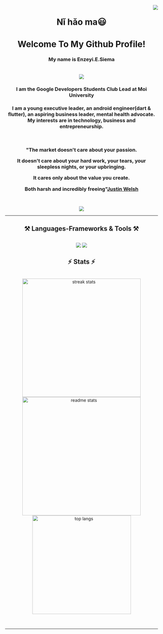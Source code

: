 <img align="right" src="https://visitor-badge.laobi.icu/badge?page_id=EmmanuelEnzeyi.EmmanuelEnzeyi">
<h1 align="center">
    Nǐ hǎo ma😃
</h1>
<h1 align="center">
    Welcome To My Github Profile!
</h1>
<h3 align="center">My name is Enzeyi.E.Siema</h3>
<h1 align="center">
    <img src="https://readme-typing-svg.herokuapp.com/?font=Righteous&size=35&center=true&vCenter=true&width=500&height=70&duration=4000&lines=Impact+is+my+life;+Excellence+is+my+blood;" />
</h1>
<h3 align="center">I am the Google Developers Students Club Lead at Moi University</h3>
<h3 align="center">I am a young executive leader, an android engineer(dart & flutter), an aspiring business leader, mental health advocate. My interests are in technology, business and entrepreneurship.</h3>
<br/>
<h3 align="center">"The market doesn't care about your passion.

It doesn't care about your hard work, your tears, your sleepless nights, or your upbringing.

It cares only about the value you create.

Both harsh and incredibly freeing"<a href="https://x.com/thejustinwelsh"><b>Justin Welsh</b></a></h3>
<br/>

 <div align="center"> 

  <a href="https://www.linkedin.com/in/emmanuelenzeyi/" target="_blank">
    <img src="https://img.shields.io/badge/LinkedIn-0077B5?style=for-the-badge&logo=linkedin&logoColor=white" target="_blank" />
  </a>
 
</div>

 <hr/>
 <h2 align="center">⚒️ Languages-Frameworks & Tools ⚒️</h2>
 <br/>
 <div align="center">
    <img src="https://skillicons.dev/icons?i=bootstrap,html,css,vscode,github,git," />
    <img src="https://skillicons.dev/icons?i=javascript,firebase,flutter,dart" /><br>
</div>

<h2 align="center">⚡ Stats ⚡</h2>

<br>

<div align=center>
  <img width=390 src="https://github-readme-streak-stats-salesp07.vercel.app/?user=EmmanuelEnzeyi&count_private=true&theme=react&border_radius=10" alt="streak stats"/>
  <img width=390 src="https://github-readme-stats-salesp07.vercel.app/api?username=EmmanuelEnzeyi&count_private=true&show_icons=true&theme=react&rank_icon=github&border_radius=10" alt="readme stats" />
  <br/>
  <img width=325 align="center" src="https://github-readme-stats.vercel.app/api/top-langs/?username=EmmanuelEnzeyi&hide=HTML&langs_count=8&layout=compact&theme=react&border_radius=10&size_weight=0.5&count_weight=0.5&exclude_repo=github-readme-stats" alt="top langs" />
</div>
<br/><br/>

<hr/>

<br/>
